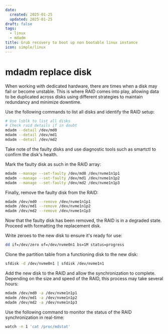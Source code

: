 ```yaml
---
date:
  created: 2025-01-25 
  updated: 2025-01-25
draft: false
tags:
  - linux
  - mdadm
title: Grub recovery to boot up non bootable linux instance
icon: simple/linux
---
```


# mdadm replace disk
When working with dedicated hardware, there are times when a disk may fail or become unstable. This is where RAID comes into play, allowing data to be duplicated across disks using different strategies to maintain redundancy and minimize downtime.

Use the following commands to list all disks and identify the RAID setup:
```bash
# Use lsblk to list all disks
# Check raid details if in doubt
mdadm --detail /dev/md0
mdadm --detail /dev/md1
mdadm --detail /dev/md2
```

Take note of the faulty disks and use diagnostic tools such as smartctl to confirm the disk's health.

Mark the faulty disk as such in the RAID array:
```bash
mdadm --manage --set-faulty /dev/md0 /dev/nvme1n1p1
mdadm --manage --set-faulty /dev/md1 /dev/nvme1n1p2
mdadm --manage --set-faulty /dev/md2 /dev/nvme1n1p3
```

Finally, remove the faulty disk from the RAID:
```bash
mdadm /dev/md0 --remove /dev/nvme1n1p1
mdadm /dev/md1 --remove /dev/nvme1n1p2
mdadm /dev/md2 --remove /dev/nvme1n1p3
```

Now that the faulty disk has been removed, the RAID is in a degraded state. Proceed with formatting the replacement disk.

Write zeroes to the new disk to ensure it's ready for use:
```bash
dd if=/dev/zero of=/dev/nvme0n1 bs=1M status=progress
```

Clone the partition table from a functioning disk to the new disk:
```bash
sfdisk -d /dev/nvme0n1 | sfdisk /dev/nvme1n1
```

Add the new disk to the RAID and allow the synchronization to complete. Depending on the size and speed of the RAID, this process may take several hours:
```bash
mdadm /dev/md0 -a /dev/nvme1n1p1
mdadm /dev/md1 -a /dev/nvme1n1p2
mdadm /dev/md2 -a /dev/nvme1n1p3
```

Use the following command to monitor the status of the RAID synchronization in real-time:
```bash
watch -n 1 'cat /proc/mdstat'
```
